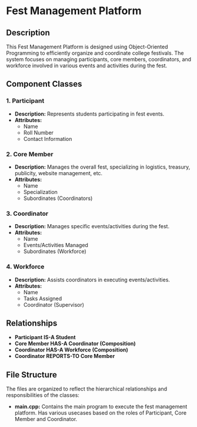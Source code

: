 # Fest Management Platform

## Description

This Fest Management Platform is designed using Object-Oriented Programming to efficiently organize and coordinate college festivals. The system focuses on managing participants, core members, coordinators, and workforce involved in various events and activities during the fest.

## Component Classes

### 1. Participant

- **Description:** Represents students participating in fest events.
- **Attributes:**
  - Name
  - Roll Number
  - Contact Information

### 2. Core Member

- **Description:** Manages the overall fest, specializing in logistics, treasury, publicity, website management, etc.
- **Attributes:**
  - Name
  - Specialization
  - Subordinates (Coordinators)

### 3. Coordinator

- **Description:** Manages specific events/activities during the fest.
- **Attributes:**
  - Name
  - Events/Activities Managed
  - Subordinates (Workforce)

### 4. Workforce

- **Description:** Assists coordinators in executing events/activities.
- **Attributes:**
  - Name
  - Tasks Assigned
  - Coordinator (Supervisor)

## Relationships

- **Participant IS-A Student**
- **Core Member HAS-A Coordinator (Composition)**
- **Coordinator HAS-A Workforce (Composition)**
- **Coordinator REPORTS-TO Core Member**

## File Structure

The files are organized to reflect the hierarchical relationships and responsibilities of the classes:

- **main.cpp:** Contains the main program to execute the fest management platform. Has various usecases based on the roles of Participant, Core Member and Coordinator.
